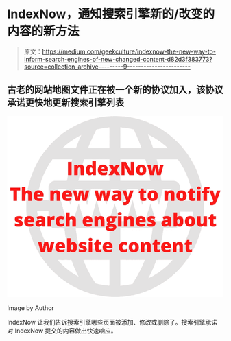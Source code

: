 # IndexNow，通知搜索引擎新的/改变的内容的新方法

> 原文：<https://medium.com/geekculture/indexnow-the-new-way-to-inform-search-engines-of-new-changed-content-d82d3f383773?source=collection_archive---------9----------------------->

## 古老的网站地图文件正在被一个新的协议加入，该协议承诺更快地更新搜索引擎列表

![](img/cb259b00f57c067d0b234a5e40de58ca.png)

Image by Author

IndexNow 让我们告诉搜索引擎哪些页面被添加、修改或删除了。搜索引擎承诺对 IndexNow 提交的内容做出快速响应。